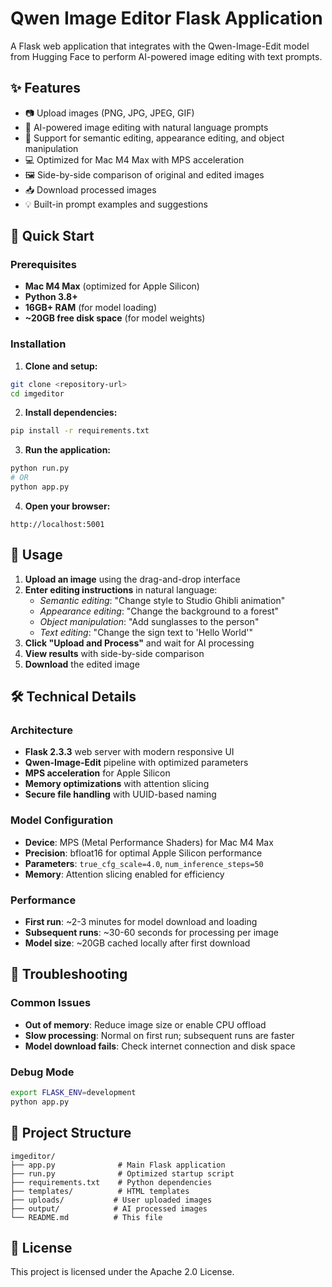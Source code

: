 # Qwen Image Editor Flask Application

A Flask web application that integrates with the Qwen-Image-Edit model from Hugging Face to perform AI-powered image editing with text prompts.

## ✨ Features

- 📷 Upload images (PNG, JPG, JPEG, GIF) 
- 🤖 AI-powered image editing with natural language prompts
- 🎨 Support for semantic editing, appearance editing, and object manipulation
- 💻 Optimized for Mac M4 Max with MPS acceleration
- 🖼️ Side-by-side comparison of original and edited images
- 📥 Download processed images
- 💡 Built-in prompt examples and suggestions

## 🚀 Quick Start

### Prerequisites
- **Mac M4 Max** (optimized for Apple Silicon)
- **Python 3.8+** 
- **16GB+ RAM** (for model loading)
- **~20GB free disk space** (for model weights)

### Installation

1. **Clone and setup:**
```bash
git clone <repository-url>
cd imgeditor
```

2. **Install dependencies:**
```bash
pip install -r requirements.txt
```

3. **Run the application:**
```bash
python run.py
# OR
python app.py
```

4. **Open your browser:**
```
http://localhost:5001
```

## 📖 Usage

1. **Upload an image** using the drag-and-drop interface
2. **Enter editing instructions** in natural language:
   - *Semantic editing*: "Change style to Studio Ghibli animation"
   - *Appearance editing*: "Change the background to a forest"
   - *Object manipulation*: "Add sunglasses to the person"
   - *Text editing*: "Change the sign text to 'Hello World'"
3. **Click "Upload and Process"** and wait for AI processing
4. **View results** with side-by-side comparison
5. **Download** the edited image

## 🛠️ Technical Details

### Architecture
- **Flask 2.3.3** web server with modern responsive UI
- **Qwen-Image-Edit** pipeline with optimized parameters
- **MPS acceleration** for Apple Silicon
- **Memory optimizations** with attention slicing
- **Secure file handling** with UUID-based naming

### Model Configuration
- **Device**: MPS (Metal Performance Shaders) for Mac M4 Max
- **Precision**: bfloat16 for optimal Apple Silicon performance  
- **Parameters**: `true_cfg_scale=4.0`, `num_inference_steps=50`
- **Memory**: Attention slicing enabled for efficiency

### Performance
- **First run**: ~2-3 minutes for model download and loading
- **Subsequent runs**: ~30-60 seconds for processing per image
- **Model size**: ~20GB cached locally after first download

## 🔧 Troubleshooting

### Common Issues
- **Out of memory**: Reduce image size or enable CPU offload
- **Slow processing**: Normal on first run; subsequent runs are faster
- **Model download fails**: Check internet connection and disk space

### Debug Mode
```bash
export FLASK_ENV=development
python app.py
```

## 📁 Project Structure
```
imgeditor/
├── app.py              # Main Flask application  
├── run.py              # Optimized startup script
├── requirements.txt    # Python dependencies
├── templates/          # HTML templates
├── uploads/           # User uploaded images
├── output/            # AI processed images  
└── README.md          # This file
```

## 📄 License

This project is licensed under the Apache 2.0 License.
